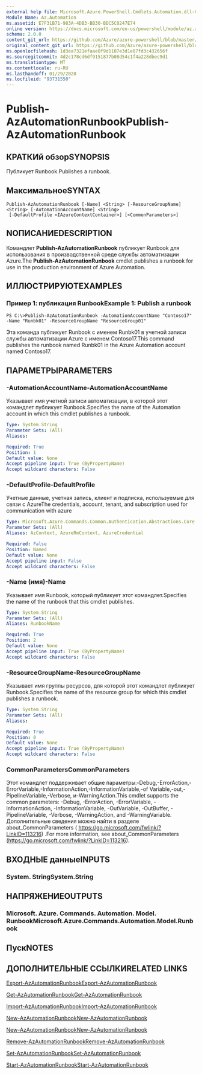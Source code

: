 ```yaml
---
external help file: Microsoft.Azure.PowerShell.Cmdlets.Automation.dll-Help.xml
Module Name: Az.Automation
ms.assetid: E7F31B71-983A-4DB3-BB30-BDC5C0247E74
online version: https://docs.microsoft.com/en-us/powershell/module/az.automation/publish-azautomationrunbook
schema: 2.0.0
content_git_url: https://github.com/Azure/azure-powershell/blob/master/src/Automation/Automation/help/Publish-AzAutomationRunbook.md
original_content_git_url: https://github.com/Azure/azure-powershell/blob/master/src/Automation/Automation/help/Publish-AzAutomationRunbook.md
ms.openlocfilehash: 1d3ea7321efaae0f9d1107e3d1e87fd3c432656f
ms.sourcegitcommit: 4d2c178cd6df9151877b08d54c1f4a228dbec9d1
ms.translationtype: MT
ms.contentlocale: ru-RU
ms.lasthandoff: 01/29/2020
ms.locfileid: "93731550"
---
```

# <span data-ttu-id="aa583-101">Publish-AzAutomationRunbook</span><span class="sxs-lookup"><span data-stu-id="aa583-101">Publish-AzAutomationRunbook</span></span>

## <span data-ttu-id="aa583-102">КРАТКИй обзор</span><span class="sxs-lookup"><span data-stu-id="aa583-102">SYNOPSIS</span></span>
<span data-ttu-id="aa583-103">Публикует Runbook.</span><span class="sxs-lookup"><span data-stu-id="aa583-103">Publishes a runbook.</span></span>

## <span data-ttu-id="aa583-104">Максимальное</span><span class="sxs-lookup"><span data-stu-id="aa583-104">SYNTAX</span></span>

```
Publish-AzAutomationRunbook [-Name] <String> [-ResourceGroupName] <String> [-AutomationAccountName] <String>
 [-DefaultProfile <IAzureContextContainer>] [<CommonParameters>]
```

## <span data-ttu-id="aa583-105">NОПИСАНИЕ</span><span class="sxs-lookup"><span data-stu-id="aa583-105">DESCRIPTION</span></span>
<span data-ttu-id="aa583-106">Командлет **Publish-AzAutomationRunbook** публикует Runbook для использования в производственной среде службы автоматизации Azure.</span><span class="sxs-lookup"><span data-stu-id="aa583-106">The **Publish-AzAutomationRunbook** cmdlet publishes a runbook for use in the production environment of Azure Automation.</span></span>

## <span data-ttu-id="aa583-107">ИЛЛЮСТРИРУЮТ</span><span class="sxs-lookup"><span data-stu-id="aa583-107">EXAMPLES</span></span>

### <span data-ttu-id="aa583-108">Пример 1: публикация Runbook</span><span class="sxs-lookup"><span data-stu-id="aa583-108">Example 1: Publish a runbook</span></span>
```
PS C:\>Publish-AzAutomationRunbook -AutomationAccountName "Contoso17" -Name "Runbk01" -ResourceGroupName "ResourceGroup01"
```

<span data-ttu-id="aa583-109">Эта команда публикует Runbook с именем Runbk01 в учетной записи службы автоматизации Azure с именем Contoso17.</span><span class="sxs-lookup"><span data-stu-id="aa583-109">This command publishes the runbook named Runbk01 in the Azure Automation account named Contoso17.</span></span>

## <span data-ttu-id="aa583-110">ПАРАМЕТРЫ</span><span class="sxs-lookup"><span data-stu-id="aa583-110">PARAMETERS</span></span>

### <span data-ttu-id="aa583-111">-AutomationAccountName</span><span class="sxs-lookup"><span data-stu-id="aa583-111">-AutomationAccountName</span></span>
<span data-ttu-id="aa583-112">Указывает имя учетной записи автоматизации, в которой этот командлет публикует Runbook.</span><span class="sxs-lookup"><span data-stu-id="aa583-112">Specifies the name of the Automation account in which this cmdlet publishes a runbook.</span></span>

```yaml
Type: System.String
Parameter Sets: (All)
Aliases:

Required: True
Position: 1
Default value: None
Accept pipeline input: True (ByPropertyName)
Accept wildcard characters: False
```

### <span data-ttu-id="aa583-113">-DefaultProfile</span><span class="sxs-lookup"><span data-stu-id="aa583-113">-DefaultProfile</span></span>
<span data-ttu-id="aa583-114">Учетные данные, учетная запись, клиент и подписка, используемые для связи с Azure</span><span class="sxs-lookup"><span data-stu-id="aa583-114">The credentials, account, tenant, and subscription used for communication with azure</span></span>

```yaml
Type: Microsoft.Azure.Commands.Common.Authentication.Abstractions.Core.IAzureContextContainer
Parameter Sets: (All)
Aliases: AzContext, AzureRmContext, AzureCredential

Required: False
Position: Named
Default value: None
Accept pipeline input: False
Accept wildcard characters: False
```

### <span data-ttu-id="aa583-115">-Name (имя)</span><span class="sxs-lookup"><span data-stu-id="aa583-115">-Name</span></span>
<span data-ttu-id="aa583-116">Указывает имя Runbook, который публикует этот командлет.</span><span class="sxs-lookup"><span data-stu-id="aa583-116">Specifies the name of the runbook that this cmdlet publishes.</span></span>

```yaml
Type: System.String
Parameter Sets: (All)
Aliases: RunbookName

Required: True
Position: 2
Default value: None
Accept pipeline input: True (ByPropertyName)
Accept wildcard characters: False
```

### <span data-ttu-id="aa583-117">-ResourceGroupName</span><span class="sxs-lookup"><span data-stu-id="aa583-117">-ResourceGroupName</span></span>
<span data-ttu-id="aa583-118">Указывает имя группы ресурсов, для которой этот командлет публикует Runbook.</span><span class="sxs-lookup"><span data-stu-id="aa583-118">Specifies the name of the resource group for which this cmdlet publishes a runbook.</span></span>

```yaml
Type: System.String
Parameter Sets: (All)
Aliases:

Required: True
Position: 0
Default value: None
Accept pipeline input: True (ByPropertyName)
Accept wildcard characters: False
```

### <span data-ttu-id="aa583-119">CommonParameters</span><span class="sxs-lookup"><span data-stu-id="aa583-119">CommonParameters</span></span>
<span data-ttu-id="aa583-120">Этот командлет поддерживает общие параметры:-Debug,-ErrorAction,-ErrorVariable,-InformationAction,-InformationVariable,-of Variable,-out,-PipelineVariable,-Verbose, и-WarningAction.</span><span class="sxs-lookup"><span data-stu-id="aa583-120">This cmdlet supports the common parameters: -Debug, -ErrorAction, -ErrorVariable, -InformationAction, -InformationVariable, -OutVariable, -OutBuffer, -PipelineVariable, -Verbose, -WarningAction, and -WarningVariable.</span></span> <span data-ttu-id="aa583-121">Дополнительные сведения можно найти в разделе about_CommonParameters ( https://go.microsoft.com/fwlink/?LinkID=113216) .</span><span class="sxs-lookup"><span data-stu-id="aa583-121">For more information, see about_CommonParameters (https://go.microsoft.com/fwlink/?LinkID=113216).</span></span>

## <span data-ttu-id="aa583-122">ВХОДНЫЕ данные</span><span class="sxs-lookup"><span data-stu-id="aa583-122">INPUTS</span></span>

### <span data-ttu-id="aa583-123">System. String</span><span class="sxs-lookup"><span data-stu-id="aa583-123">System.String</span></span>

## <span data-ttu-id="aa583-124">НАПРЯЖЕНИЕ</span><span class="sxs-lookup"><span data-stu-id="aa583-124">OUTPUTS</span></span>

### <span data-ttu-id="aa583-125">Microsoft. Azure. Commands. Automation. Model. Runbook</span><span class="sxs-lookup"><span data-stu-id="aa583-125">Microsoft.Azure.Commands.Automation.Model.Runbook</span></span>

## <span data-ttu-id="aa583-126">Пуск</span><span class="sxs-lookup"><span data-stu-id="aa583-126">NOTES</span></span>

## <span data-ttu-id="aa583-127">ДОПОЛНИТЕЛЬНЫЕ ССЫЛКИ</span><span class="sxs-lookup"><span data-stu-id="aa583-127">RELATED LINKS</span></span>

[<span data-ttu-id="aa583-128">Export-AzAutomationRunbook</span><span class="sxs-lookup"><span data-stu-id="aa583-128">Export-AzAutomationRunbook</span></span>](./Export-AzAutomationRunbook.md)

[<span data-ttu-id="aa583-129">Get-AzAutomationRunbook</span><span class="sxs-lookup"><span data-stu-id="aa583-129">Get-AzAutomationRunbook</span></span>](./Get-AzAutomationRunbook.md)

[<span data-ttu-id="aa583-130">Import-AzAutomationRunbook</span><span class="sxs-lookup"><span data-stu-id="aa583-130">Import-AzAutomationRunbook</span></span>](./Import-AzAutomationRunbook.md)

[<span data-ttu-id="aa583-131">New-AzAutomationRunbook</span><span class="sxs-lookup"><span data-stu-id="aa583-131">New-AzAutomationRunbook</span></span>](./New-AzAutomationRunbook.md)

[<span data-ttu-id="aa583-132">New-AzAutomationRunbook</span><span class="sxs-lookup"><span data-stu-id="aa583-132">New-AzAutomationRunbook</span></span>](./New-AzAutomationRunbook.md)

[<span data-ttu-id="aa583-133">Remove-AzAutomationRunbook</span><span class="sxs-lookup"><span data-stu-id="aa583-133">Remove-AzAutomationRunbook</span></span>](./Remove-AzAutomationRunbook.md)

[<span data-ttu-id="aa583-134">Set-AzAutomationRunbook</span><span class="sxs-lookup"><span data-stu-id="aa583-134">Set-AzAutomationRunbook</span></span>](./Set-AzAutomationRunbook.md)

[<span data-ttu-id="aa583-135">Start-AzAutomationRunbook</span><span class="sxs-lookup"><span data-stu-id="aa583-135">Start-AzAutomationRunbook</span></span>](./Start-AzAutomationRunbook.md)



